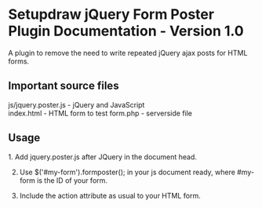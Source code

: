 <h1>Setupdraw jQuery Form Poster Plugin Documentation - Version 1.0</h1>
A plugin to remove the need to write repeated jQuery ajax posts for HTML forms.

<h2>Important source files</h2>
js/jquery.poster.js 	- jQuery and JavaScript<br />
index.html 				- HTML form to test
form.php				- serverside file

<h2>Usage</h2>
1. Add jquery.poster.js after JQuery in the document head.

2. Use $('#my-form').formposter(); in your js document ready, where #my-form is the ID of your form.

3. Include the action attribute as usual to your HTML form.